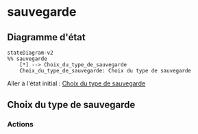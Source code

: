 # sauvegarde

## Diagramme d'état

```mermaid
stateDiagram-v2  
%% sauvegarde  
	[*] --> Choix_du_type_de_sauvegarde  
	Choix_du_type_de_sauvegarde: Choix du type de sauvegarde  

```

Aller à l'état initial : [Choix du type de sauvegarde](#Choix_du_type_de_sauvegarde)  
## <a id="Choix_du_type_de_sauvegarde"></a>Choix du type de sauvegarde

### Actions

